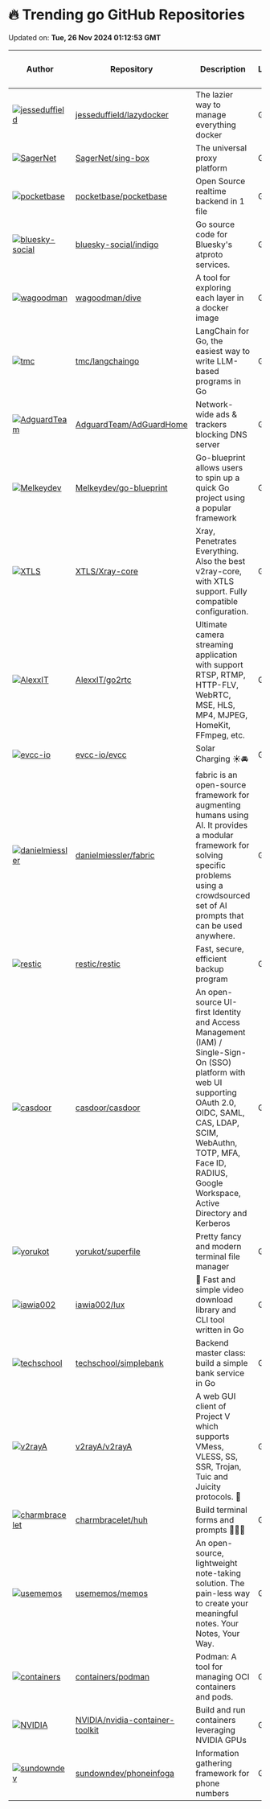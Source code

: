 # 🔥 Trending go GitHub Repositories

Updated on: **Tue, 26 Nov 2024 01:12:53 GMT**

| Author | Repository | Description | Language | ⭐ Total Stars | 🌟 Stars Today |
|--------|------------|-------------|----------|----------------|----------------|
| [![jesseduffield](https://avatars.githubusercontent.com/u/8456633?s=40&v=4)](https://github.com/jesseduffield) | [jesseduffield/lazydocker](https://github.com/jesseduffield/lazydocker) | The lazier way to manage everything docker | Go | 37987 | 77 |
| [![SagerNet](https://avatars.githubusercontent.com/u/56506714?s=40&v=4)](https://github.com/SagerNet) | [SagerNet/sing-box](https://github.com/SagerNet/sing-box) | The universal proxy platform | Go | 20237 | 36 |
| [![pocketbase](https://avatars.githubusercontent.com/u/8248071?s=40&v=4)](https://github.com/pocketbase) | [pocketbase/pocketbase](https://github.com/pocketbase/pocketbase) | Open Source realtime backend in 1 file | Go | 40981 | 44 |
| [![bluesky-social](https://avatars.githubusercontent.com/u/130077?s=40&v=4)](https://github.com/bluesky-social) | [bluesky-social/indigo](https://github.com/bluesky-social/indigo) | Go source code for Bluesky's atproto services. | Go | 872 | 12 |
| [![wagoodman](https://avatars.githubusercontent.com/u/590471?s=40&v=4)](https://github.com/wagoodman) | [wagoodman/dive](https://github.com/wagoodman/dive) | A tool for exploring each layer in a docker image | Go | 46874 | 124 |
| [![tmc](https://avatars.githubusercontent.com/u/3977?s=40&v=4)](https://github.com/tmc) | [tmc/langchaingo](https://github.com/tmc/langchaingo) | LangChain for Go, the easiest way to write LLM-based programs in Go | Go | 4979 | 104 |
| [![AdguardTeam](https://avatars.githubusercontent.com/u/4964986?s=40&v=4)](https://github.com/AdguardTeam) | [AdguardTeam/AdGuardHome](https://github.com/AdguardTeam/AdGuardHome) | Network-wide ads & trackers blocking DNS server | Go | 25678 | 25 |
| [![Melkeydev](https://avatars.githubusercontent.com/u/53410236?s=40&v=4)](https://github.com/Melkeydev) | [Melkeydev/go-blueprint](https://github.com/Melkeydev/go-blueprint) | Go-blueprint allows users to spin up a quick Go project using a popular framework | Go | 5483 | 71 |
| [![XTLS](https://avatars.githubusercontent.com/u/63339210?s=40&v=4)](https://github.com/XTLS) | [XTLS/Xray-core](https://github.com/XTLS/Xray-core) | Xray, Penetrates Everything. Also the best v2ray-core, with XTLS support. Fully compatible configuration. | Go | 25775 | 29 |
| [![AlexxIT](https://avatars.githubusercontent.com/u/511909?s=40&v=4)](https://github.com/AlexxIT) | [AlexxIT/go2rtc](https://github.com/AlexxIT/go2rtc) | Ultimate camera streaming application with support RTSP, RTMP, HTTP-FLV, WebRTC, MSE, HLS, MP4, MJPEG, HomeKit, FFmpeg, etc. | Go | 7050 | 39 |
| [![evcc-io](https://avatars.githubusercontent.com/u/184815?s=40&v=4)](https://github.com/evcc-io) | [evcc-io/evcc](https://github.com/evcc-io/evcc) | Solar Charging ☀️🚘 | Go | 3646 | 7 |
| [![danielmiessler](https://avatars.githubusercontent.com/u/50654?s=40&v=4)](https://github.com/danielmiessler) | [danielmiessler/fabric](https://github.com/danielmiessler/fabric) | fabric is an open-source framework for augmenting humans using AI. It provides a modular framework for solving specific problems using a crowdsourced set of AI prompts that can be used anywhere. | Go | 25586 | 26 |
| [![restic](https://avatars.githubusercontent.com/u/123276?s=40&v=4)](https://github.com/restic) | [restic/restic](https://github.com/restic/restic) | Fast, secure, efficient backup program | Go | 26718 | 14 |
| [![casdoor](https://avatars.githubusercontent.com/u/3787410?s=40&v=4)](https://github.com/casdoor) | [casdoor/casdoor](https://github.com/casdoor/casdoor) | An open-source UI-first Identity and Access Management (IAM) / Single-Sign-On (SSO) platform with web UI supporting OAuth 2.0, OIDC, SAML, CAS, LDAP, SCIM, WebAuthn, TOTP, MFA, Face ID, RADIUS, Google Workspace, Active Directory and Kerberos | Go | 10379 | 33 |
| [![yorukot](https://avatars.githubusercontent.com/u/107802416?s=40&v=4)](https://github.com/yorukot) | [yorukot/superfile](https://github.com/yorukot/superfile) | Pretty fancy and modern terminal file manager | Go | 7669 | 44 |
| [![iawia002](https://avatars.githubusercontent.com/u/9134003?s=40&v=4)](https://github.com/iawia002) | [iawia002/lux](https://github.com/iawia002/lux) | 👾 Fast and simple video download library and CLI tool written in Go | Go | 27814 | 8 |
| [![techschool](https://avatars.githubusercontent.com/u/58562849?s=40&v=4)](https://github.com/techschool) | [techschool/simplebank](https://github.com/techschool/simplebank) | Backend master class: build a simple bank service in Go | Go | 5414 | 13 |
| [![v2rayA](https://avatars.githubusercontent.com/u/30586220?s=40&v=4)](https://github.com/v2rayA) | [v2rayA/v2rayA](https://github.com/v2rayA/v2rayA) | A web GUI client of Project V which supports VMess, VLESS, SS, SSR, Trojan, Tuic and Juicity protocols. 🚀 | Go | 11602 | 15 |
| [![charmbracelet](https://avatars.githubusercontent.com/u/42545625?s=40&v=4)](https://github.com/charmbracelet) | [charmbracelet/huh](https://github.com/charmbracelet/huh) | Build terminal forms and prompts 🤷🏻‍♀️ | Go | 4648 | 56 |
| [![usememos](https://avatars.githubusercontent.com/u/24653555?s=40&v=4)](https://github.com/usememos) | [usememos/memos](https://github.com/usememos/memos) | An open-source, lightweight note-taking solution. The pain-less way to create your meaningful notes. Your Notes, Your Way. | Go | 34583 | 72 |
| [![containers](https://avatars.githubusercontent.com/u/30189218?s=40&v=4)](https://github.com/containers) | [containers/podman](https://github.com/containers/podman) | Podman: A tool for managing OCI containers and pods. | Go | 23942 | 15 |
| [![NVIDIA](https://avatars.githubusercontent.com/u/931393?s=40&v=4)](https://github.com/NVIDIA) | [NVIDIA/nvidia-container-toolkit](https://github.com/NVIDIA/nvidia-container-toolkit) | Build and run containers leveraging NVIDIA GPUs | Go | 2497 | 5 |
| [![sundowndev](https://avatars.githubusercontent.com/u/16480203?s=40&v=4)](https://github.com/sundowndev) | [sundowndev/phoneinfoga](https://github.com/sundowndev/phoneinfoga) | Information gathering framework for phone numbers | Go | 13206 | 9 |
